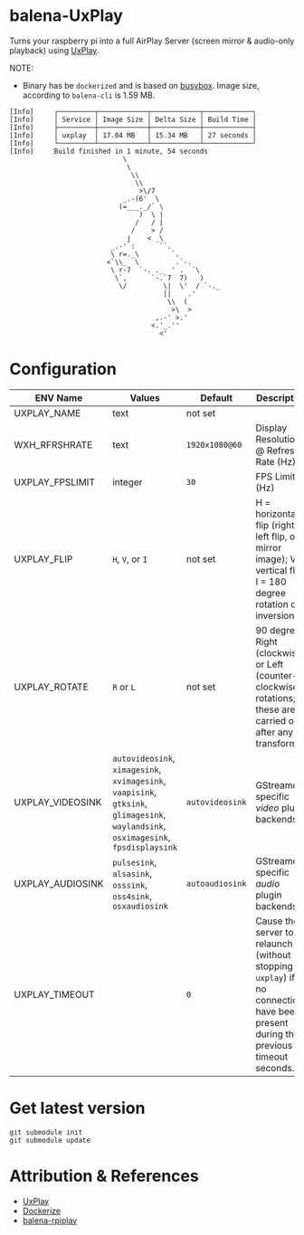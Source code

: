 # balena-UxPlay

Turns your raspberry pi into a full AirPlay Server (screen mirror & audio-only playback) using [UxPlay](https://github.com/FDH2/UxPlay).

NOTE:
- Binary has be `dockerized` and is based on [busybox](https://hub.docker.com/_/busybox). Image size, according to `balena-cli` is 1.59 MB.

```
[Info]     ┌─────────┬────────────┬────────────┬────────────┐
[Info]     │ Service │ Image Size │ Delta Size │ Build Time │
[Info]     ├─────────┼────────────┼────────────┼────────────┤
[Info]     │ uxplay  │ 17.04 MB   │ 15.34 MB   │ 27 seconds │
[Info]     └─────────┴────────────┴────────────┴────────────┘
[Info]     Build finished in 1 minute, 54 seconds
                            \
                             \
                              \\
                               \\
                                >\/7
                            _.-(6'  \
                           (=___._/` \
                                )  \ |
                               /   / |
                              /    > /
                             j    < _\
                         _.-' :      ``.
                         \ r=._\        `.
                        <`\\_  \         .`-.
                         \ r-7  `-. ._  ' .  `\
                          \`,      `-.`7  7)   )
                           \/         \|  \'  / `-._
                                      ||    .'
                                       \\  (
                                        >\  >
                                    ,.-' >.'
                                   <.'_.''
                                     <'
```

# Configuration

| ENV Name | Values | Default | Description |
|----------|--------|---------|-------------|
| UXPLAY_NAME | text | not set | | The name that appears offering AirPlay services |
| WXH_RFRSHRATE | text | `1920x1080@60` | Display Resolution @ Refresh Rate (Hz) |
| UXPLAY_FPSLIMIT | integer | `30` | FPS Limit (Hz) |
| UXPLAY_FLIP | `H`, `V`, or `I` | not set | H = horizontal flip (right-left flip, or mirror image); V = vertical flip ; I = 180 degree rotation or inversion  |
| UXPLAY_ROTATE | `R` or `L` | not set | 90 degree Right (clockwise) or Left (counter-clockwise) rotations; these are carried out after any -f transforms. |
| UXPLAY_VIDEOSINK |  `autovideosink`, `ximagesink`, `xvimagesink`, `vaapisink`, `gtksink`, `glimagesink`, `waylandsink`, `osximagesink`, `fpsdisplaysink` | `autovideosink` | GStreamer-specific _video_ plugin backends |
| UXPLAY_AUDIOSINK | `pulsesink`, `alsasink`, `osssink`, `oss4sink`, `osxaudiosink` | `autoaudiosink` | GStreamer-specific _audio_ plugin backends |
| UXPLAY_TIMEOUT | | `0` | Cause the server to relaunch (without stopping `uxplay`) if no connections have been present during the previous timeout seconds. |

# Get latest version

```
git submodule init
git submodule update
```

# Attribution & References
- [UxPlay](https://github.com/FDH2/UxPlay)
- [Dockerize](https://github.com/larsks/dockerize)
- [balena-rpiplay](https://github.com/rahul-thakoor/balena-rpiplay)
